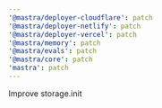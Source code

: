 ```yaml
---
'@mastra/deployer-cloudflare': patch
'@mastra/deployer-netlify': patch
'@mastra/deployer-vercel': patch
'@mastra/memory': patch
'@mastra/evals': patch
'@mastra/core': patch
'mastra': patch
---
```


Improve storage.init
